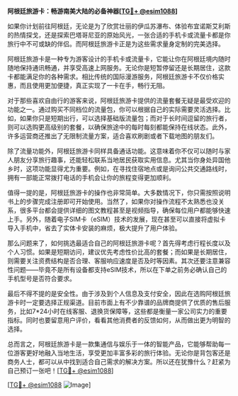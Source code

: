 **阿根廷旅游卡：畅游南美大陆的必备神器[[TG💪+ @esim1088](https://t.me/s/esim1088)]**

如果你计划前往阿根廷，无论是为了欣赏壮丽的伊瓜苏瀑布、体验布宜诺斯艾利斯的热情探戈，还是探索巴塔哥尼亚的原始风光，一张合适的手机卡或流量卡都是你旅行中不可或缺的伴侣。而阿根廷旅游卡正是为这些需求量身定制的完美选择。

阿根廷旅游卡是一种专为游客设计的手机卡或流量卡，它能让你在阿根廷境内随时随地保持通讯畅通，并享受高速上网服务。无论你是短暂停留还是长期居住，这款卡都能满足你的各种需求。相比传统的国际漫游服务，阿根廷旅游卡不仅价格实惠，而且使用更加便捷，真正实现了一卡在手，畅行无阻。

对于那些喜欢自由行的游客来说，阿根廷旅游卡提供的流量套餐无疑是最受欢迎的功能之一。通过购买不同档位的流量包，你可以根据自己的实际需要灵活选择。比如，如果你只是短期出行，可以选择基础版流量包；而对于长时间逗留的旅行者，则可以选购更高级别的套餐，以确保旅途中的每时每刻都能保持在线状态。此外，许多运营商还推出了无限制流量方案，适合喜欢刷剧或者下载地图的朋友们。

除了流量功能外，阿根廷旅游卡同样具备通话功能。这意味着你不仅可以随时与家人朋友分享旅行趣事，还能轻松联系当地居民获取实用信息。尤其当你身处异国他乡时，这项功能显得尤为重要。例如，在寻找住宿地点或是询问公共交通路线时，拥有一部能正常拨打电话的手机会让你的旅程变得更加顺利。

值得一提的是，阿根廷旅游卡的操作也非常简单。大多数情况下，你只需按照说明书上的步骤完成注册即可开始使用。当然了，如果你对操作流程不太熟悉也没关系，很多平台都会提供详细的图文教程甚至是视频指导，确保每位用户都能够快速上手。另外，随着电子SIM卡（eSIM）技术的发展，现在甚至可以直接将虚拟卡导入手机中，省去了实体卡安装的麻烦，极大提升了用户体验。

那么问题来了，如何挑选最适合自己的阿根廷旅游卡呢？首先得考虑行程长度以及个人习惯。如果是短期访问，建议优先考虑性价比高的套餐；而如果是长期居住，则需要关注资费结构是否合理、客服响应速度是否及时等因素。其次还要注意兼容性问题——毕竟不是所有设备都支持eSIM技术，所以在下单之前务必确认自己的手机型号是否符合要求。

最后不得不提的是安全性。由于涉及到个人信息及支付安全，因此在选购阿根廷旅游卡时一定要选择正规渠道。目前市面上有不少靠谱的品牌商提供了优质的售后服务，比如7*24小时在线客服、退换货保障等，这些都是衡量一家公司实力的重要指标。同时也要留意用户评价，看看其他消费者的反馈如何，从而做出更为明智的选择。

总而言之，阿根廷旅游卡是一款集通信与娱乐于一体的智能产品，它能够帮助每一位游客更好地融入当地生活，享受更加丰富多彩的旅行体验。无论你是背包客还是商务人士，都可以从中找到适合自己需求的解决方案。所以还在犹豫什么？赶紧为自己预订一张吧！[[TG💪+ @esim1088](https://t.me/s/esim1088)]

[[TG💪+ @esim1088](https://t.me/s/esim1088) ![Image](https://i.postimg.cc/4NQfJmqS/Snipaste-2025-05-13-00-14-12.png)]